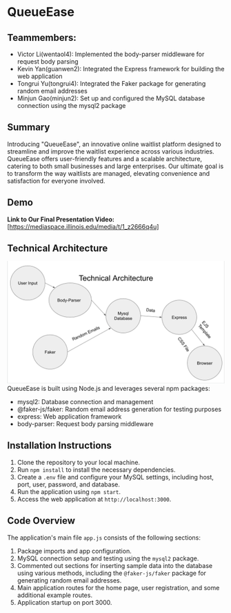 # QueueEase

## Teammembers: 
- Victor Li(wentaol4): Implemented the body-parser middleware for request body parsing
- Kevin Yan(guanwen2): Integrated the Express framework for building the web application
- Tongrui Yu(tongrui4): Integrated the Faker package for generating random email addresses
- Minjun Gao(minjun2): Set up and configured the MySQL database connection using the mysql2 package
## Summary

Introducing "QueueEase", an innovative online waitlist platform designed to streamline and improve the waitlist experience across various industries. QueueEase offers user-friendly features and a scalable architecture, catering to both small businesses and large enterprises. Our ultimate goal is to transform the way waitlists are managed, elevating convenience and satisfaction for everyone involved.

## Demo

**Link to Our Final Presentation Video:** [https://mediaspace.illinois.edu/media/t/1_z2666q4u]

## Technical Architecture
![image](https://github.com/CS222-UIUC/course-project-team-47/blob/main/Screen%20Shot%202023-05-05%20at%207.18.40%20PM.png)
QueueEase is built using Node.js and leverages several npm packages:

- mysql2: Database connection and management
- @faker-js/faker: Random email address generation for testing purposes
- express: Web application framework
- body-parser: Request body parsing middleware

## Installation Instructions

1. Clone the repository to your local machine.
2. Run `npm install` to install the necessary dependencies.
3. Create a `.env` file and configure your MySQL settings, including host, port, user, password, and database.
4. Run the application using `npm start`.
5. Access the web application at `http://localhost:3000`.

## Code Overview

The application's main file `app.js` consists of the following sections:

1. Package imports and app configuration.
2. MySQL connection setup and testing using the `mysql2` package.
3. Commented out sections for inserting sample data into the database using various methods, including the `@faker-js/faker` package for generating random email addresses.
4. Main application routes for the home page, user registration, and some additional example routes.
5. Application startup on port 3000.
